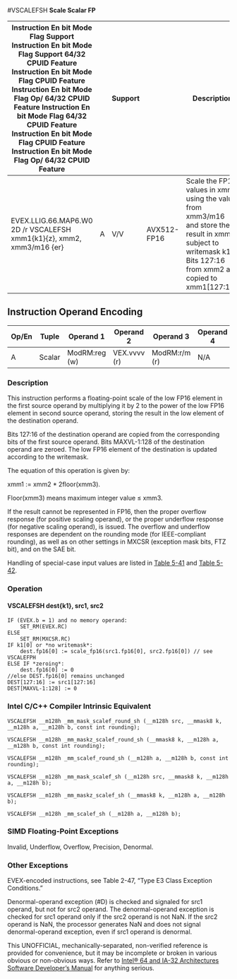 #VSCALEFSH
**Scale Scalar FP**

| Instruction En bit Mode Flag Support Instruction En bit Mode Flag Support 64/32 CPUID Feature Instruction En bit Mode Flag CPUID Feature Instruction En bit Mode Flag Op/ 64/32 CPUID Feature Instruction En bit Mode Flag 64/32 CPUID Feature Instruction En bit Mode Flag CPUID Feature Instruction En bit Mode Flag Op/ 64/32 CPUID Feature |     | Support |             | Description                                                                                                                                                         |
| ---------------------------------------------------------------------------------------------------------------------------------------------------------------------------------------------------------------------------------------------------------------------------------------------------------------------------------------------- | --- | ------- | ----------- | ------------------------------------------------------------------------------------------------------------------------------------------------------------------- |
| EVEX.LLIG.66.MAP6.W0 2D /r VSCALEFSH xmm1{k1}{z}, xmm2, xmm3/m16 {er}                                                                                                                                                                                                                                                                          | A   | V/V     | AVX512-FP16 | Scale the FP16 values in xmm2 using the value from xmm3/m16 and store the result in xmm1 subject to writemask k1. Bits 127:16 from xmm2 are copied to xmm1[127:16]. |

## Instruction Operand Encoding

| Op/En | Tuple  | Operand 1     | Operand 2    | Operand 3     | Operand 4 |
| ----- | ------ | ------------- | ------------ | ------------- | --------- |
| A     | Scalar | ModRM:reg (w) | VEX.vvvv (r) | ModRM:r/m (r) | N/A       |

### Description

This instruction performs a floating-point scale of the low FP16 element in the first source operand by multiplying it by 2 to the power of the low FP16 element in second source operand, storing the result in the low element of the destination operand.

Bits 127:16 of the destination operand are copied from the corresponding bits of the first source operand. Bits MAXVL-1:128 of the destination operand are zeroed. The low FP16 element of the destination is updated according to the writemask.

The equation of this operation is given by:

xmm1 := xmm2 \* 2floor(xmm3).

Floor(xmm3) means maximum integer value ≤ xmm3.

If the result cannot be represented in FP16, then the proper overflow response (for positive scaling operand), or the proper underflow response (for negative scaling operand), is issued. The overflow and underflow responses are dependent on the rounding mode (for IEEE-compliant rounding), as well as on other settings in MXCSR (exception mask bits, FTZ bit), and on the SAE bit.

Handling of special-case input values are listed in [Table 5-41](/x86/vscalefph#tbl-5-41) and [Table 5-42](/x86/vscalefph#tbl-5-42).

### Operation

#### VSCALEFSH dest{k1}, src1, src2

```
IF (EVEX.b = 1) and no memory operand:
    SET_RM(EVEX.RC)
ELSE
    SET_RM(MXCSR.RC)
IF k1[0] or *no writemask*:
    dest.fp16[0] := scale_fp16(src1.fp16[0], src2.fp16[0]) // see VSCALEFPH
ELSE IF *zeroing*:
    dest.fp16[0] := 0
//else DEST.fp16[0] remains unchanged
DEST[127:16] := src1[127:16]
DEST[MAXVL-1:128] := 0

```

### Intel C/C++ Compiler Intrinsic Equivalent

```
VSCALEFSH __m128h _mm_mask_scalef_round_sh (__m128h src, __mmask8 k, __m128h a, __m128h b, const int rounding);

```

```
VSCALEFSH __m128h _mm_maskz_scalef_round_sh (__mmask8 k, __m128h a, __m128h b, const int rounding);

```

```
VSCALEFSH __m128h _mm_scalef_round_sh (__m128h a, __m128h b, const int rounding);

```

```
VSCALEFSH __m128h _mm_mask_scalef_sh (__m128h src, __mmask8 k, __m128h a, __m128h b);

```

```
VSCALEFSH __m128h _mm_maskz_scalef_sh (__mmask8 k, __m128h a, __m128h b);

```

```
VSCALEFSH __m128h _mm_scalef_sh (__m128h a, __m128h b);

```

### SIMD Floating-Point Exceptions

Invalid, Underflow, Overflow, Precision, Denormal.

### Other Exceptions

EVEX-encoded instructions, see Table 2-47, “Type E3 Class Exception Conditions.”

Denormal-operand exception (#​D) is checked and signaled for src1 operand, but not for src2 operand. The denormal-operand exception is checked for src1 operand only if the src2 operand is not NaN. If the src2 operand is NaN, the processor generates NaN and does not signal denormal-operand exception, even if src1 operand is denormal.

This UNOFFICIAL, mechanically-separated, non-verified reference is provided for convenience, but it may be
incomplete or broken in various obvious or non-obvious
ways. Refer to [Intel® 64 and IA-32 Architectures Software Developer’s Manual](https://software.intel.com/en-us/download/intel-64-and-ia-32-architectures-sdm-combined-volumes-1-2a-2b-2c-2d-3a-3b-3c-3d-and-4) for anything serious.
